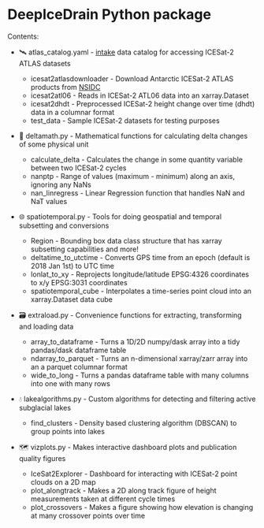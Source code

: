 # DeepIceDrain Python package

Contents:

- :artificial_satellite: atlas_catalog.yaml - [intake](https://intake.readthedocs.io) data catalog for accessing ICESat-2 ATLAS datasets
  - icesat2atlasdownloader - Download Antarctic ICESat-2 ATLAS products from [NSIDC](https://nsidc.org/data/ICESat-2)
  - icesat2atl06 - Reads in ICESat-2 ATL06 data into an xarray.Dataset
  - icesat2dhdt - Preprocessed ICESat-2 height change over time (dhdt) data in a columnar format
  - test_data - Sample ICESat-2 datasets for testing purposes

- :1234: deltamath.py - Mathematical functions for calculating delta changes of some physical unit
  - calculate_delta - Calculates the change in some quantity variable between two ICESat-2 cycles
  - nanptp - Range of values (maximum - minimum) along an axis, ignoring any NaNs
  - nan_linregress - Linear Regression function that handles NaN and NaT values

- :globe_with_meridians: spatiotemporal.py - Tools for doing geospatial and temporal subsetting and conversions
  - Region - Bounding box data class structure that has xarray subsetting capabilities and more!
  - deltatime_to_utctime - Converts GPS time from an epoch (default is 2018 Jan 1st) to UTC time
  - lonlat_to_xy - Reprojects longitude/latitude EPSG:4326 coordinates to x/y EPSG:3031 coordinates
  - spatiotemporal_cube - Interpolates a time-series point cloud into an xarray.Dataset data cube

- :card_file_box: extraload.py - Convenience functions for extracting, transforming and loading data
  - array_to_dataframe - Turns a 1D/2D numpy/dask array into a tidy pandas/dask dataframe table
  - ndarray_to_parquet - Turns an n-dimensional xarray/zarr array into an a parquet columnar format
  - wide_to_long - Turns a pandas dataframe table with many columns into one with many rows

- :droplet: lakealgorithms.py - Custom algorithms for detecting and filtering active subglacial lakes
  - find_clusters - Density based clustering algorithm (DBSCAN) to group points into lakes

- :world_map: vizplots.py - Makes interactive dashboard plots and publication quality figures
  - IceSat2Explorer - Dashboard for interacting with ICESat-2 point clouds on a 2D map
  - plot_alongtrack - Makes a 2D along track figure of height measurements taken at different cycle times
  - plot_crossovers - Makes a figure showing how elevation is changing at many crossover points over time
